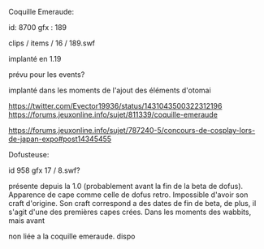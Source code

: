 Coquille Emeraude:

id: 8700
gfx : 189

clips / items / 16 / 189.swf

implanté en 1.19

prévu pour les events?

implanté dans les moments de l'ajout des éléments d'otomai


https://twitter.com/Evector19936/status/1431043500322312196
https://forums.jeuxonline.info/sujet/811339/coquille-emeraude



https://forums.jeuxonline.info/sujet/787240-5/concours-de-cosplay-lors-de-japan-expo#post14345455


Dofusteuse:

id 958
gfx 17 / 8.swf?

présente depuis la 1.0 (probablement avant la fin de la beta de dofus).
Apparence de cape comme celle de dofus retro. Impossible d'avoir son craft d'origine.
Son craft correspond a des dates de fin de beta, de plus, il s'agit d'une des premières capes crées.
Dans les moments des wabbits, mais avant


non liée a la coquille emeraude.
dispo 

